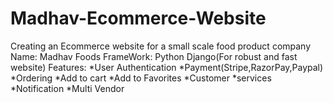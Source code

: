# Madhav-Ecommerce-Website

Creating an Ecommerce website for a small scale food product company
Name: Madhav Foods
FrameWork: Python Django(For robust and fast website)
Features:
 *User Authentication
 *Payment(Stripe,RazorPay,Paypal)
 *Ordering
 *Add to cart
 *Add to Favorites
 *Customer
 *services
 *Notification
 *Multi Vendor
